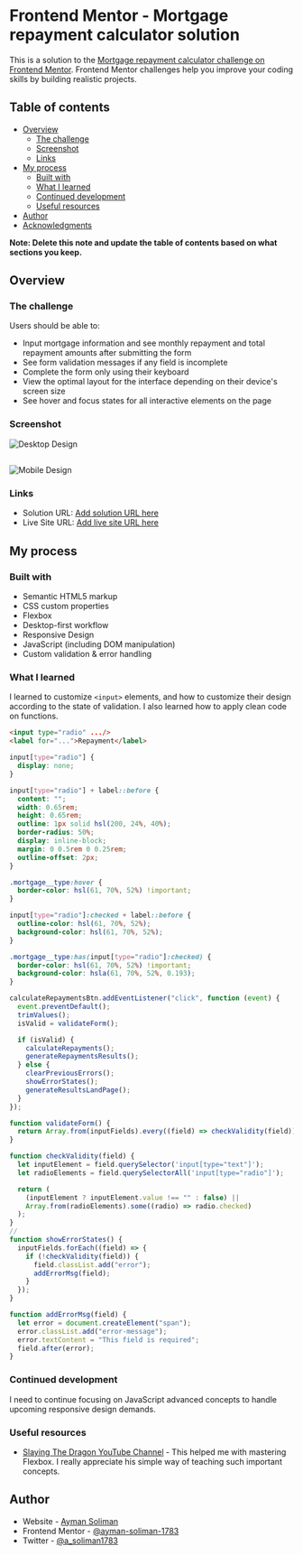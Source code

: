 # Frontend Mentor - Mortgage repayment calculator solution

This is a solution to the [Mortgage repayment calculator challenge on Frontend Mentor](https://www.frontendmentor.io/challenges/mortgage-repayment-calculator-Galx1LXK73). Frontend Mentor challenges help you improve your coding skills by building realistic projects. 

## Table of contents

- [Overview](#overview)
  - [The challenge](#the-challenge)
  - [Screenshot](#screenshot)
  - [Links](#links)
- [My process](#my-process)
  - [Built with](#built-with)
  - [What I learned](#what-i-learned)
  - [Continued development](#continued-development)
  - [Useful resources](#useful-resources)
- [Author](#author)
- [Acknowledgments](#acknowledgments)

**Note: Delete this note and update the table of contents based on what sections you keep.**

## Overview

### The challenge

Users should be able to:

- Input mortgage information and see monthly repayment and total repayment amounts after submitting the form
- See form validation messages if any field is incomplete
- Complete the form only using their keyboard
- View the optimal layout for the interface depending on their device's screen size
- See hover and focus states for all interactive elements on the page

### Screenshot

![Desktop Design](design/Screenshot_15-3-2025_11243_127.0.0.1.jpeg)

## 

![Mobile Design](design/Screenshot_15-3-2025_11359_127.0.0.1.jpeg)

### Links

- Solution URL: [Add solution URL here](https://your-solution-url.com)
- Live Site URL: [Add live site URL here](https://your-live-site-url.com)

## My process

### Built with

- Semantic HTML5 markup
- CSS custom properties
- Flexbox
- Desktop-first workflow
- Responsive Design
- JavaScript (including DOM manipulation)
- Custom validation & error handling

### What I learned

I learned to customize ```<input>``` elements, and how to customize their design according to the state of validation. I also learned how to apply clean code on functions.

```html
<input type="radio" .../>
<label for="...">Repayment</label>
```
```css
input[type="radio"] {
  display: none;
}

input[type="radio"] + label::before {
  content: "";
  width: 0.65rem;
  height: 0.65rem;
  outline: 1px solid hsl(200, 24%, 40%);
  border-radius: 50%;
  display: inline-block;
  margin: 0 0.5rem 0 0.25rem;
  outline-offset: 2px;
}

.mortgage__type:hover {
  border-color: hsl(61, 70%, 52%) !important;
}

input[type="radio"]:checked + label::before {
  outline-color: hsl(61, 70%, 52%);
  background-color: hsl(61, 70%, 52%);
}

.mortgage__type:has(input[type="radio"]:checked) {
  border-color: hsl(61, 70%, 52%) !important;
  background-color: hsla(61, 70%, 52%, 0.193);
}
```
```js
calculateRepaymentsBtn.addEventListener("click", function (event) {
  event.preventDefault();
  trimValues();
  isValid = validateForm();

  if (isValid) {
    calculateRepayments();
    generateRepaymentsResults();
  } else {
    clearPreviousErrors();
    showErrorStates();
    generateResultsLandPage();
  }
});

function validateForm() {
  return Array.from(inputFields).every((field) => checkValidity(field));
}

function checkValidity(field) {
  let inputElement = field.querySelector('input[type="text"]');
  let radioElements = field.querySelectorAll('input[type="radio"]');

  return (
    (inputElement ? inputElement.value !== "" : false) ||
    Array.from(radioElements).some((radio) => radio.checked)
  );
}
// 
function showErrorStates() {
  inputFields.forEach((field) => {
    if (!checkValidity(field)) {
      field.classList.add("error");
      addErrorMsg(field);
    }
  });
}

function addErrorMsg(field) {
  let error = document.createElement("span");
  error.classList.add("error-message");
  error.textContent = "This field is required";
  field.after(error);
}
```

### Continued development

I need to continue focusing on JavaScript advanced concepts to handle upcoming responsive design demands.

### Useful resources

- [Slaying The Dragon YouTube Channel](https://www.youtube.com/@slayingthedragon) - This helped me with mastering Flexbox. I really appreciate his simple way of teaching such important concepts.

## Author

- Website - [Ayman Soliman](https://bento.me/ayman-soliman)
- Frontend Mentor - [@ayman-soliman-1783](https://www.frontendmentor.io/profile/ayman-soliman-1783)
- Twitter - [@a_soliman1783](https://x.com/a_soliman1783)